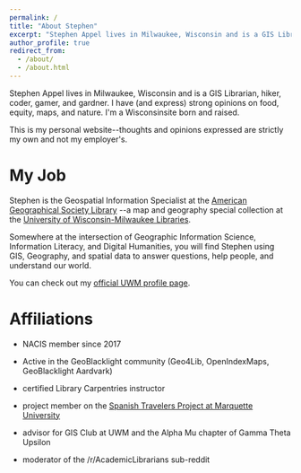 ```yaml
---
permalink: /
title: "About Stephen"
excerpt: "Stephen Appel lives in Milwaukee, Wisconsin and is a GIS Librarian, hiker, coder, gamer, and gardner."
author_profile: true
redirect_from: 
  - /about/
  - /about.html
---
```


Stephen Appel lives in Milwaukee, Wisconsin and is a GIS Librarian, hiker, coder, gamer, and gardner. I have (and express) strong opinions on food, equity, maps, and nature. I'm a Wisconsinsite born and raised.

This is my personal website--thoughts and opinions expressed are strictly my own and not my employer's.

My Job
======

Stephen is the Geospatial Information Specialist at the [American Geographical Society Library](https://www.uwm.edu/libraries/agsl)
--a map and geography special collection at the [University of Wisconsin-Milwaukee Libraries](https://www.uwm.edu/).

Somewhere at the intersection of Geographic Information Science, Information Literacy, and Digital Humanities, you will find Stephen using GIS, Geography, and spatial data to answer questions, help people, and understand our world.

You can check out my [official UWM profile page](https://uwm.edu/libraries/people/appel-stephen/).

Affiliations
======

* NACIS member since 2017

* Active in the GeoBlacklight community (Geo4Lib, OpenIndexMaps, GeoBlacklight Aardvark)

* certified Library Carpentries instructor

* project member on the [Spanish Travelers Project at Marquette University](spanishtravelers.com)

* advisor for GIS Club at UWM and the Alpha Mu chapter of Gamma Theta Upsilon

* moderator of the /r/AcademicLibrarians sub-reddit
